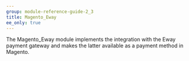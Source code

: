 ```yaml
---
group: module-reference-guide-2_3
title: Magento_Eway
ee_only: true
---
```


The Magento_Eway module implements the integration with the Eway payment gateway and makes the latter available as a payment method in Magento.

